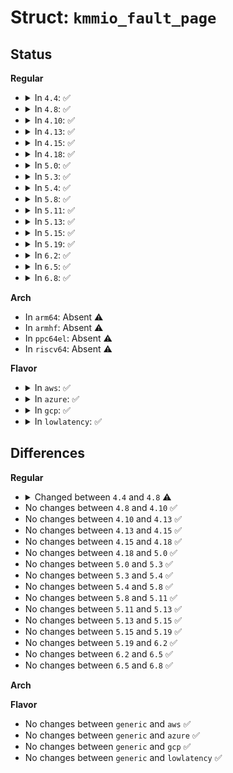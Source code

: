 # Struct: <code>kmmio_fault_page</code>

## Status
<b>Regular</b>
<ul>
<li>
<details>
<summary>In <code>4.4</code>: ✅</summary>

```c
struct kmmio_fault_page {
    struct list_head list;
    struct kmmio_fault_page *release_next;
    long unsigned int page;
    pteval_t old_presence;
    bool armed;
    int count;
    bool scheduled_for_release;
};
```
</details>
</li>
<li>
<details>
<summary>In <code>4.8</code>: ✅</summary>

```c
struct kmmio_fault_page {
    struct list_head list;
    struct kmmio_fault_page *release_next;
    long unsigned int addr;
    pteval_t old_presence;
    bool armed;
    int count;
    bool scheduled_for_release;
};
```
</details>
</li>
<li>
<details>
<summary>In <code>4.10</code>: ✅</summary>

```c
struct kmmio_fault_page {
    struct list_head list;
    struct kmmio_fault_page *release_next;
    long unsigned int addr;
    pteval_t old_presence;
    bool armed;
    int count;
    bool scheduled_for_release;
};
```
</details>
</li>
<li>
<details>
<summary>In <code>4.13</code>: ✅</summary>

```c
struct kmmio_fault_page {
    struct list_head list;
    struct kmmio_fault_page *release_next;
    long unsigned int addr;
    pteval_t old_presence;
    bool armed;
    int count;
    bool scheduled_for_release;
};
```
</details>
</li>
<li>
<details>
<summary>In <code>4.15</code>: ✅</summary>

```c
struct kmmio_fault_page {
    struct list_head list;
    struct kmmio_fault_page *release_next;
    long unsigned int addr;
    pteval_t old_presence;
    bool armed;
    int count;
    bool scheduled_for_release;
};
```
</details>
</li>
<li>
<details>
<summary>In <code>4.18</code>: ✅</summary>

```c
struct kmmio_fault_page {
    struct list_head list;
    struct kmmio_fault_page *release_next;
    long unsigned int addr;
    pteval_t old_presence;
    bool armed;
    int count;
    bool scheduled_for_release;
};
```
</details>
</li>
<li>
<details>
<summary>In <code>5.0</code>: ✅</summary>

```c
struct kmmio_fault_page {
    struct list_head list;
    struct kmmio_fault_page *release_next;
    long unsigned int addr;
    pteval_t old_presence;
    bool armed;
    int count;
    bool scheduled_for_release;
};
```
</details>
</li>
<li>
<details>
<summary>In <code>5.3</code>: ✅</summary>

```c
struct kmmio_fault_page {
    struct list_head list;
    struct kmmio_fault_page *release_next;
    long unsigned int addr;
    pteval_t old_presence;
    bool armed;
    int count;
    bool scheduled_for_release;
};
```
</details>
</li>
<li>
<details>
<summary>In <code>5.4</code>: ✅</summary>

```c
struct kmmio_fault_page {
    struct list_head list;
    struct kmmio_fault_page *release_next;
    long unsigned int addr;
    pteval_t old_presence;
    bool armed;
    int count;
    bool scheduled_for_release;
};
```
</details>
</li>
<li>
<details>
<summary>In <code>5.8</code>: ✅</summary>

```c
struct kmmio_fault_page {
    struct list_head list;
    struct kmmio_fault_page *release_next;
    long unsigned int addr;
    pteval_t old_presence;
    bool armed;
    int count;
    bool scheduled_for_release;
};
```
</details>
</li>
<li>
<details>
<summary>In <code>5.11</code>: ✅</summary>

```c
struct kmmio_fault_page {
    struct list_head list;
    struct kmmio_fault_page *release_next;
    long unsigned int addr;
    pteval_t old_presence;
    bool armed;
    int count;
    bool scheduled_for_release;
};
```
</details>
</li>
<li>
<details>
<summary>In <code>5.13</code>: ✅</summary>

```c
struct kmmio_fault_page {
    struct list_head list;
    struct kmmio_fault_page *release_next;
    long unsigned int addr;
    pteval_t old_presence;
    bool armed;
    int count;
    bool scheduled_for_release;
};
```
</details>
</li>
<li>
<details>
<summary>In <code>5.15</code>: ✅</summary>

```c
struct kmmio_fault_page {
    struct list_head list;
    struct kmmio_fault_page *release_next;
    long unsigned int addr;
    pteval_t old_presence;
    bool armed;
    int count;
    bool scheduled_for_release;
};
```
</details>
</li>
<li>
<details>
<summary>In <code>5.19</code>: ✅</summary>

```c
struct kmmio_fault_page {
    struct list_head list;
    struct kmmio_fault_page *release_next;
    long unsigned int addr;
    pteval_t old_presence;
    bool armed;
    int count;
    bool scheduled_for_release;
};
```
</details>
</li>
<li>
<details>
<summary>In <code>6.2</code>: ✅</summary>

```c
struct kmmio_fault_page {
    struct list_head list;
    struct kmmio_fault_page *release_next;
    long unsigned int addr;
    pteval_t old_presence;
    bool armed;
    int count;
    bool scheduled_for_release;
};
```
</details>
</li>
<li>
<details>
<summary>In <code>6.5</code>: ✅</summary>

```c
struct kmmio_fault_page {
    struct list_head list;
    struct kmmio_fault_page *release_next;
    long unsigned int addr;
    pteval_t old_presence;
    bool armed;
    int count;
    bool scheduled_for_release;
};
```
</details>
</li>
<li>
<details>
<summary>In <code>6.8</code>: ✅</summary>

```c
struct kmmio_fault_page {
    struct list_head list;
    struct kmmio_fault_page *release_next;
    long unsigned int addr;
    pteval_t old_presence;
    bool armed;
    int count;
    bool scheduled_for_release;
};
```
</details>
</li>
</ul>
<b>Arch</b>
<ul>
<li>
In <code>arm64</code>: Absent ⚠️
</li>
<li>
In <code>armhf</code>: Absent ⚠️
</li>
<li>
In <code>ppc64el</code>: Absent ⚠️
</li>
<li>
In <code>riscv64</code>: Absent ⚠️
</li>
</ul>
<b>Flavor</b>
<ul>
<li>
<details>
<summary>In <code>aws</code>: ✅</summary>

```c
struct kmmio_fault_page {
    struct list_head list;
    struct kmmio_fault_page *release_next;
    long unsigned int addr;
    pteval_t old_presence;
    bool armed;
    int count;
    bool scheduled_for_release;
};
```
</details>
</li>
<li>
<details>
<summary>In <code>azure</code>: ✅</summary>

```c
struct kmmio_fault_page {
    struct list_head list;
    struct kmmio_fault_page *release_next;
    long unsigned int addr;
    pteval_t old_presence;
    bool armed;
    int count;
    bool scheduled_for_release;
};
```
</details>
</li>
<li>
<details>
<summary>In <code>gcp</code>: ✅</summary>

```c
struct kmmio_fault_page {
    struct list_head list;
    struct kmmio_fault_page *release_next;
    long unsigned int addr;
    pteval_t old_presence;
    bool armed;
    int count;
    bool scheduled_for_release;
};
```
</details>
</li>
<li>
<details>
<summary>In <code>lowlatency</code>: ✅</summary>

```c
struct kmmio_fault_page {
    struct list_head list;
    struct kmmio_fault_page *release_next;
    long unsigned int addr;
    pteval_t old_presence;
    bool armed;
    int count;
    bool scheduled_for_release;
};
```
</details>
</li>
</ul>

## Differences
<b>Regular</b>
<ul>
<li>
<details>
<summary>Changed between <code>4.4</code> and <code>4.8</code> ⚠️</summary>
<ul>
<li>
<b>Field added. </b>
<code>long unsigned int addr</code>
</li>
<li>
<b>Field removed. </b>
<code>long unsigned int page</code>
</li>
</ul>
</details>
</li>
<li>
No changes between <code>4.8</code> and <code>4.10</code> ✅
</li>
<li>
No changes between <code>4.10</code> and <code>4.13</code> ✅
</li>
<li>
No changes between <code>4.13</code> and <code>4.15</code> ✅
</li>
<li>
No changes between <code>4.15</code> and <code>4.18</code> ✅
</li>
<li>
No changes between <code>4.18</code> and <code>5.0</code> ✅
</li>
<li>
No changes between <code>5.0</code> and <code>5.3</code> ✅
</li>
<li>
No changes between <code>5.3</code> and <code>5.4</code> ✅
</li>
<li>
No changes between <code>5.4</code> and <code>5.8</code> ✅
</li>
<li>
No changes between <code>5.8</code> and <code>5.11</code> ✅
</li>
<li>
No changes between <code>5.11</code> and <code>5.13</code> ✅
</li>
<li>
No changes between <code>5.13</code> and <code>5.15</code> ✅
</li>
<li>
No changes between <code>5.15</code> and <code>5.19</code> ✅
</li>
<li>
No changes between <code>5.19</code> and <code>6.2</code> ✅
</li>
<li>
No changes between <code>6.2</code> and <code>6.5</code> ✅
</li>
<li>
No changes between <code>6.5</code> and <code>6.8</code> ✅
</li>
</ul>
<b>Arch</b>
<ul>
</ul>
<b>Flavor</b>
<ul>
<li>
No changes between <code>generic</code> and <code>aws</code> ✅
</li>
<li>
No changes between <code>generic</code> and <code>azure</code> ✅
</li>
<li>
No changes between <code>generic</code> and <code>gcp</code> ✅
</li>
<li>
No changes between <code>generic</code> and <code>lowlatency</code> ✅
</li>
</ul>
